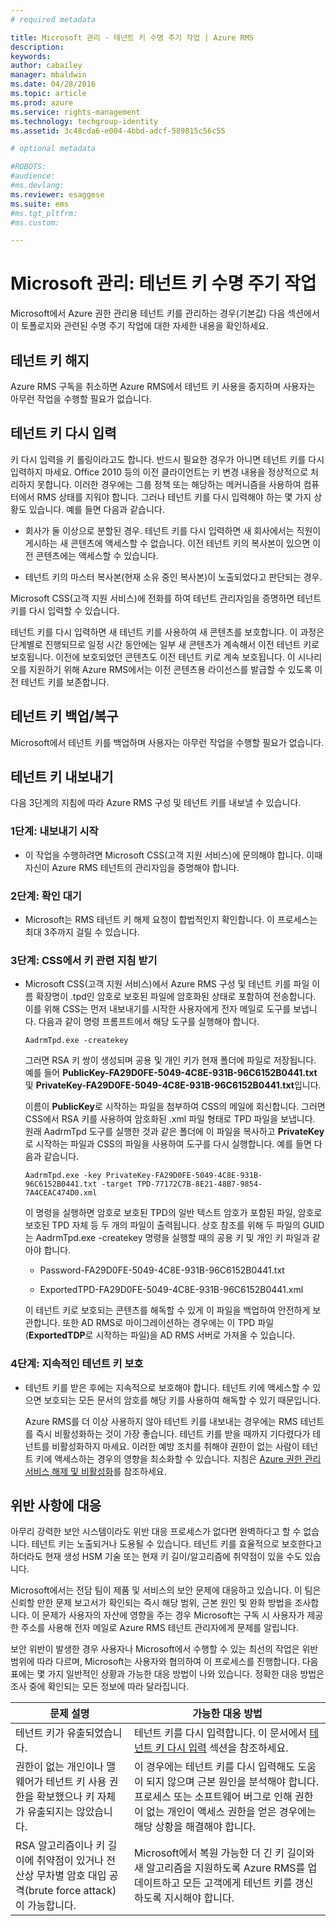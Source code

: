 ```yaml
---
# required metadata

title: Microsoft 관리 - 테넌트 키 수명 주기 작업 | Azure RMS
description:
keywords:
author: cabailey
manager: mbaldwin
ms.date: 04/28/2016
ms.topic: article
ms.prod: azure
ms.service: rights-management
ms.technology: techgroup-identity
ms.assetid: 3c48cda6-e004-4bbd-adcf-589815c56c55

# optional metadata

#ROBOTS:
#audience:
#ms.devlang:
ms.reviewer: esaggese
ms.suite: ems
#ms.tgt_pltfrm:
#ms.custom:

---
```



# Microsoft 관리: 테넌트 키 수명 주기 작업
Microsoft에서 Azure 권한 관리용 테넌트 키를 관리하는 경우(기본값) 다음 섹션에서 이 토폴로지와 관련된 수명 주기 작업에 대한 자세한 내용을 확인하세요.

## 테넌트 키 해지
Azure RMS 구독을 취소하면 Azure RMS에서 테넌트 키 사용을 중지하며 사용자는 아무런 작업을 수행할 필요가 없습니다.

## 테넌트 키 다시 입력
키 다시 입력을 키 롤링이라고도 합니다. 반드시 필요한 경우가 아니면 테넌트 키를 다시 입력하지 마세요. Office 2010 등의 이전 클라이언트는 키 변경 내용을 정상적으로 처리하지 못합니다. 이러한 경우에는 그룹 정책 또는 해당하는 메커니즘을 사용하여 컴퓨터에서 RMS 상태를 지워야 합니다. 그러나 테넌트 키를 다시 입력해야 하는 몇 가지 상황도 있습니다. 예를 들면 다음과 같습니다.

-   회사가 둘 이상으로 분할된 경우. 테넌트 키를 다시 입력하면 새 회사에서는 직원이 게시하는 새 콘텐츠에 액세스할 수 없습니다. 이전 테넌트 키의 복사본이 있으면 이전 콘텐츠에는 액세스할 수 있습니다.

-   테넌트 키의 마스터 복사본(현재 소유 중인 복사본)이 노출되었다고 판단되는 경우.

Microsoft CSS(고객 지원 서비스)에 전화를 하여 테넌트 관리자임을 증명하면 테넌트 키를 다시 입력할 수 있습니다.

테넌트 키를 다시 입력하면 새 테넌트 키를 사용하여 새 콘텐츠를 보호합니다. 이 과정은 단계별로 진행되므로 일정 시간 동안에는 일부 새 콘텐츠가 계속해서 이전 테넌트 키로 보호됩니다. 이전에 보호되었던 콘텐츠도 이전 테넌트 키로 계속 보호됩니다. 이 시나리오를 지원하기 위해 Azure RMS에서는 이전 콘텐츠용 라이선스를 발급할 수 있도록 이전 테넌트 키를 보존합니다.

## 테넌트 키 백업/복구
Microsoft에서 테넌트 키를 백업하며 사용자는 아무런 작업을 수행할 필요가 없습니다.

## 테넌트 키 내보내기
다음 3단계의 지침에 따라 Azure RMS 구성 및 테넌트 키를 내보낼 수 있습니다.

### 1단계: 내보내기 시작

-   이 작업을 수행하려면 Microsoft CSS(고객 지원 서비스)에 문의해야 합니다. 이때 자신이 Azure RMS 테넌트의 관리자임을 증명해야 합니다.

### 2단계: 확인 대기

-   Microsoft는 RMS 테넌트 키 해제 요청이 합법적인지 확인합니다. 이 프로세스는 최대 3주까지 걸릴 수 있습니다.

### 3단계: CSS에서 키 관련 지침 받기

-   Microsoft CSS(고객 지원 서비스)에서 Azure RMS 구성 및 테넌트 키를 파일 이름 확장명이 .tpd인 암호로 보호된 파일에 암호화된 상태로 포함하여 전송합니다. 이를 위해 CSS는 먼저 내보내기를 시작한 사용자에게 전자 메일로 도구를 보냅니다. 다음과 같이 명령 프롬프트에서 해당 도구를 실행해야 합니다.

    ```
    AadrmTpd.exe -createkey
    ```
    그러면 RSA 키 쌍이 생성되며 공용 및 개인 키가 현재 폴더에 파일로 저장됩니다. 예를 들어 **PublicKey-FA29D0FE-5049-4C8E-931B-96C6152B0441.txt** 및 **PrivateKey-FA29D0FE-5049-4C8E-931B-96C6152B0441.txt**입니다.

    이름이 **PublicKey**로 시작하는 파일을 첨부하여 CSS의 메일에 회신합니다. 그러면 CSS에서 RSA 키를 사용하여 암호화된 .xml 파일 형태로 TPD 파일을 보냅니다. 원래 AadrmTpd 도구를 실행한 것과 같은 폴더에 이 파일을 복사하고 **PrivateKey**로 시작하는 파일과 CSS의 파일을 사용하여 도구를 다시 실행합니다. 예를 들면 다음과 같습니다.

    ```
    AadrmTpd.exe -key PrivateKey-FA29D0FE-5049-4C8E-931B-96C6152B0441.txt -target TPD-77172C7B-8E21-48B7-9854-7A4CEAC474D0.xml
    ```
    이 명령을 실행하면 암호로 보호된 TPD의 일반 텍스트 암호가 포함된 파일, 암호로 보호된 TPD 자체 등 두 개의 파일이 출력됩니다. 상호 참조를 위해 두 파일의 GUID는 AadrmTpd.exe -createkey 명령을 실행할 때의 공용 키 및 개인 키 파일과 같아야 합니다.

    -   Password-FA29D0FE-5049-4C8E-931B-96C6152B0441.txt

    -   ExportedTPD-FA29D0FE-5049-4C8E-931B-96C6152B0441.xml

    이 테넌트 키로 보호되는 콘텐츠를 해독할 수 있게 이 파일을 백업하여 안전하게 보관합니다. 또한 AD RMS로 마이그레이션하는 경우에는 이 TPD 파일(**ExportedTDP**로 시작하는 파일)을 AD RMS 서버로 가져올 수 있습니다.

### 4단계: 지속적인 테넌트 키 보호

-   테넌트 키를 받은 후에는 지속적으로 보호해야 합니다. 테넌트 키에 액세스할 수 있으면 보호되는 모든 문서의 암호를 해당 키를 사용하여 해독할 수 있기 때문입니다.

    Azure RMS를 더 이상 사용하지 않아 테넌트 키를 내보내는 경우에는 RMS 테넌트를 즉시 비활성화하는 것이 가장 좋습니다. 테넌트 키를 받을 때까지 기다렸다가 테넌트를 비활성화하지 마세요. 이러한 예방 조치를 취해야 권한이 없는 사람이 테넌트 키에 액세스하는 경우의 영향을 최소화할 수 있습니다. 지침은 [Azure 권한 관리 서비스 해제 및 비활성화](decommission-deactivate.md)를 참조하세요.

## 위반 사항에 대응
아무리 강력한 보안 시스템이라도 위반 대응 프로세스가 없다면 완벽하다고 할 수 없습니다. 테넌트 키는 노출되거나 도용될 수 있습니다. 테넌트 키를 효율적으로 보호한다고 하더라도 현재 생성 HSM 기술 또는 현재 키 길이/알고리즘에 취약점이 있을 수도 있습니다.

Microsoft에서는 전담 팀이 제품 및 서비스의 보안 문제에 대응하고 있습니다. 이 팀은 신뢰할 만한 문제 보고서가 확인되는 즉시 해당 범위, 근본 원인 및 완화 방법을 조사합니다. 이 문제가 사용자의 자산에 영향을 주는 경우 Microsoft는 구독 시 사용자가 제공한 주소를 사용해 전자 메일로 Azure RMS 테넌트 관리자에게 문제를 알립니다.

보안 위반이 발생한 경우 사용자나 Microsoft에서 수행할 수 있는 최선의 작업은 위반 범위에 따라 다르며, Microsoft는 사용자와 협의하여 이 프로세스를 진행합니다. 다음 표에는 몇 가지 일반적인 상황과 가능한 대응 방법이 나와 있습니다. 정확한 대응 방법은 조사 중에 확인되는 모든 정보에 따라 달라집니다.

|문제 설명|가능한 대응 방법|
|------------------------|-------------------|
|테넌트 키가 유출되었습니다.|테넌트 키를 다시 입력합니다. 이 문서에서 [테넌트 키 다시 입력](operations-tenant-key.md#re-key-your-tenant-key) 섹션을 참조하세요.|
|권한이 없는 개인이나 맬웨어가 테넌트 키 사용 권한을 확보했으나 키 자체가 유출되지는 않았습니다.|이 경우에는 테넌트 키를 다시 입력해도 도움이 되지 않으며 근본 원인을 분석해야 합니다. 프로세스 또는 소프트웨어 버그로 인해 권한이 없는 개인이 액세스 권한을 얻은 경우에는 해당 상황을 해결해야 합니다.|
|RSA 알고리즘이나 키 길이에 취약점이 있거나 전산상 무차별 암호 대입 공격(brute force attack)이 가능합니다.|Microsoft에서 복원 가능한 더 긴 키 길이와 새 알고리즘을 지원하도록 Azure RMS를 업데이트하고 모든 고객에게 테넌트 키를 갱신하도록 지시해야 합니다.|




<!--HONumber=Apr16_HO3-->


